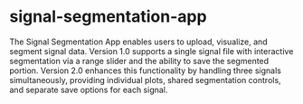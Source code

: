# signal-segmentation-app

The Signal Segmentation App enables users to upload, visualize, and segment signal data. 
Version 1.0 supports a single signal file with interactive segmentation via a range slider and the ability to save the segmented portion. 
Version 2.0 enhances this functionality by handling three signals simultaneously, providing individual plots, shared segmentation controls, and separate save options for each signal.
